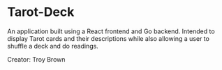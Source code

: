 # Tarot-Deck
An application built using a React frontend and Go backend. Intended to display Tarot cards and their descriptions while also allowing a user to shuffle a deck and do readings.

Creator: Troy Brown
